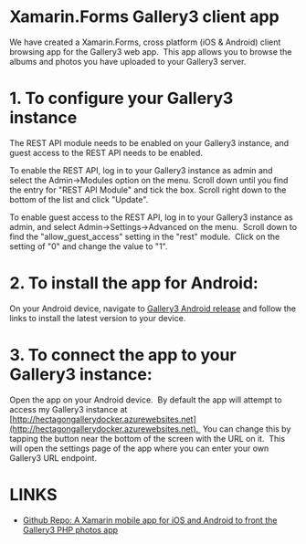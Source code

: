 # Xamarin.Forms Gallery3 client app

We have created a Xamarin.Forms, cross platform (iOS & Android) client browsing app for the Gallery3 web app.  This app allows you to browse the albums and photos you have uploaded to your Gallery3 server.

# 1. To configure your Gallery3 instance

The REST API module needs to be enabled on your Gallery3 instance, and guest access to the REST API needs to be enabled.

To enable the REST API, log in to your Gallery3 instance as admin and select the Admin->Modules option on the menu. Scroll down until you find the entry for "REST API Module" and tick the box. Scroll right down to the bottom of the list and click "Update".

To enable guest access to the REST API, log in to your Gallery3 instance as admin, and select Admin->Settings->Advanced on the menu.  Scroll down to find the "allow_guest_access" setting in the "rest" module.  Click on the setting of "0" and change the value to "1".

# 2. To install the app for Android:

On your Android device, navigate to [Gallery3 Android release](https://install.mobile.azure.com/users/nickward-a029/apps/Gallery3.Android/releases) and follow the links to install the latest version to your device.

# 3. To connect the app to your Gallery3 instance:

Open the app on your Android device.  By default the app will attempt to access my Gallery3 instance at [http://hectagongallerydocker.azurewebsites.net](http://hectagongallerydocker.azurewebsites.net).  You can change this by tapping the button near the bottom of the screen with the URL on it.  This will open the settings page of the app where you can enter your own Gallery3 URL endpoint.

# LINKS
- [Github Repo: A Xamarin mobile app for iOS and Android to front the Gallery3 PHP photos app](https://github.com/nickward13/Gallery3App)
